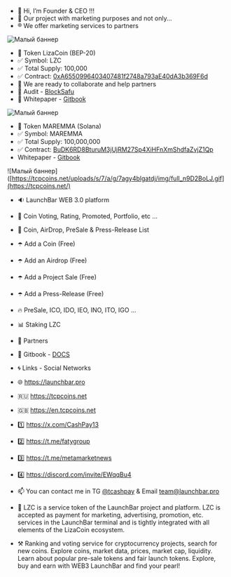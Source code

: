 - 👋 Hi, I’m Founder & CEO !!!
- 👀 Our project with marketing purposes and not only...
- ®️ We offer marketing services to partners

![Малый баннер](https://tcpcoins.net/uploads/s/7/a/g/7agy4blgatdj/img/full_afZOUEpM.png)
  
- 🐶 Token LizaCoin (BEP-20)
- ✅ Symbol: LZC
- ✅ Total Supply: 100,000
- ✅ Contract: [0xA6550996403407481f2748a793aE40dA3b369F6d](https://bscscan.com/token/0xA6550996403407481f2748a793aE40dA3b369F6d)
- 💞️ We are ready to collaborate and help partners
- 💠 Audit - [BlockSafu](https://blocksafu.com/audit/0xA6550996403407481f2748a793aE40dA3b369F6d)
- 💠 Whitepaper - [Gitbook](https://lizacoin.gitbook.io/meet-lizacoin-and-launchbar-1/)

![Малый баннер](https://tcpcoins.net/uploads/s/7/a/g/7agy4blgatdj/img/full_n9D2BoLJ.gif)

- 💎 Token MAREMMA (Solana)
- ✅ Symbol: MAREMMA
- ✅ Total Supply: 100,000,000
- ✅ Contract: [BuDK6RD8BturuM3jUjRM27Sp4XiHFnXmShdfaZvjZ1Qp](https://solscan.io/token/BuDK6RD8BturuM3jUjRM27Sp4XiHFnXmShdfaZvjZ1Qp/)
- Whitepaper - [Gitbook](https://lizacoin.gitbook.io/launchbar/general/tokenomics-maremma)

![Малый баннер]([https://tcpcoins.net/uploads/s/7/a/g/7agy4blgatdj/img/full_n9D2BoLJ.gif](https://tcpcoins.net/)

- 🔉 LaunchBar WEB 3.0 platform 
- 🚀 Coin Voting, Rating, Promoted, Portfolio, etc ...
- 💫 Coin, AirDrop, PreSale & Press-Release List
- ☂️ Add a Coin (Free)
- ☂️ Add an Airdrop (Free)
- ☂️ Add a Project Sale (Free)
- ☂️ Add a Press-Release (Free)
- 🔥 PreSale, ICO, IDO, IEO, INO, ITO, IGO ...
- 📊 Staking LZC
- 👬 Partners

- 💠 Gitbook - [DOCS](https://lizacoin.gitbook.io/launchbar/general/launchbar-getting-started-ceo)

- 🌀 Links - Social Networks
- 🌐 https://launchbar.pro
- 🇷🇺 https://tcpcoins.net
- 🇬🇧 https://en.tcpcoins.net
- 1️⃣ https://x.com/CashPay13
- 2️⃣ https://t.me/fatygroup
- 3️⃣ https://t.me/metamarketnews
- 4️⃣ https://discord.com/invite/EWqqBu4

- 📫 You can contact me in TG [@tcashpay](https://t.me/komfaty) & Email team@launchbar.pro

- 💎 LZC is a service token of the LaunchBar project and platform. LZC is accepted as payment for marketing, advertising, promotion, etc. services in the LaunchBar terminal and is tightly integrated with all elements of the LizaCoin ecosystem.
- ⚒ Ranking and voting service for cryptocurrency projects, search for new coins. Explore coins, market data, prices, market cap, liquidity. Learn about popular pre-sale tokens and fair launch tokens. Explore, buy and earn with WEB3 LaunchBar and find your pearl!

<!---
faty007/faty007 is a ✨ special ✨ repository because its `README.md` (this file) appears on your GitHub profile.
You can click the Preview link to take a look at your changes.
--->
